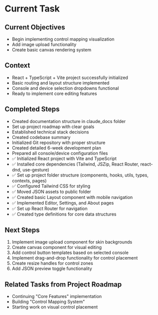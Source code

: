 # Current Task

## Current Objectives
- Begin implementing control mapping visualization
- Add image upload functionality
- Create basic canvas rendering system

## Context
- React + TypeScript + Vite project successfully initialized
- Basic routing and layout structure implemented
- Console and device selection dropdowns functional
- Ready to implement core editing features

## Completed Steps
- Created documentation structure in claude_docs folder
- Set up project roadmap with clear goals
- Established technical stack decisions
- Created codebase summary
- Initialized Git repository with proper structure
- Created detailed 6-week development plan
- Prepared all console/device configuration files
- ✅ Initialized React project with Vite and TypeScript
- ✅ Installed core dependencies (Tailwind, JSZip, React Router, react-dnd, use-gesture)
- ✅ Set up project folder structure (components, hooks, utils, types, contexts, pages)
- ✅ Configured Tailwind CSS for styling
- ✅ Moved JSON assets to public folder
- ✅ Created basic Layout component with mobile navigation
- ✅ Implemented Editor, Settings, and About pages
- ✅ Set up React Router for navigation
- ✅ Created type definitions for core data structures

## Next Steps
1. Implement image upload component for skin backgrounds
2. Create canvas component for visual editing
3. Add control button templates based on selected console
4. Implement drag-and-drop functionality for control placement
5. Create resize handles for control zones
6. Add JSON preview toggle functionality

## Related Tasks from Project Roadmap
- Continuing "Core Features" implementation
- Building "Control Mapping System"
- Starting work on visual control placement